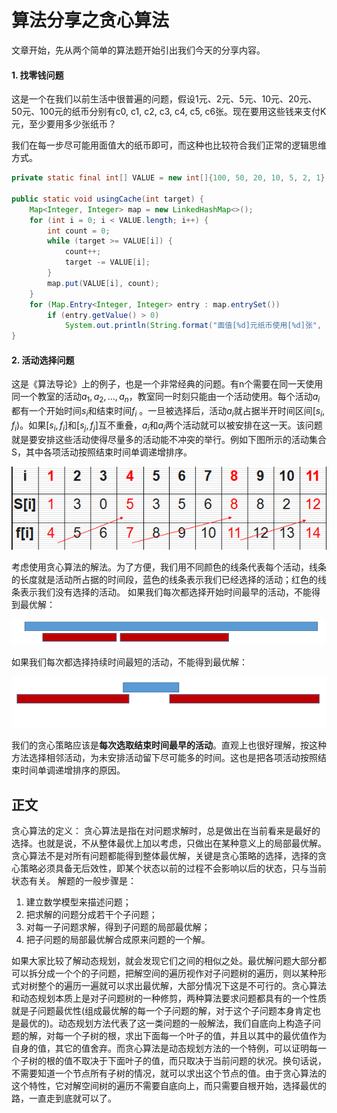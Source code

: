 # 算法分享之贪心算法

文章开始，先从两个简单的算法题开始引出我们今天的分享内容。

#### 1. 找零钱问题

这是一个在我们以前生活中很普遍的问题，假设1元、2元、5元、10元、20元、50元、100元的纸币分别有c0, c1, c2, c3, c4, c5, c6张。现在要用这些钱来支付K元，至少要用多少张纸币？

我们在每一步尽可能用面值大的纸币即可，而这种也比较符合我们正常的逻辑思维方式。

```java
private static final int[] VALUE = new int[]{100, 50, 20, 10, 5, 2, 1};

public static void usingCache(int target) {
    Map<Integer, Integer> map = new LinkedHashMap<>();
    for (int i = 0; i < VALUE.length; i++) {
        int count = 0;
        while (target >= VALUE[i]) {
            count++;
            target -= VALUE[i];
        }
        map.put(VALUE[i], count);
    }
    for (Map.Entry<Integer, Integer> entry : map.entrySet())
        if (entry.getValue() > 0)
            System.out.println(String.format("面值[%d]元纸币使用[%d]张", entry.getKey(), entry.getValue()));
}
```



#### 2. 活动选择问题

这是《算法导论》上的例子，也是一个非常经典的问题。有n个需要在同一天使用同一个教室的活动$a_1,a_2,…,a_n$，教室同一时刻只能由一个活动使用。每个活动$a_i$都有一个开始时间$s_i$和结束时间$f_i$ 。一旦被选择后，活动$a_i$就占据半开时间区间$[s_i,f_i)$。如果$[s_i,f_i]$和$[s_j,f_j]$互不重叠，$a_i$和$a_j$两个活动就可以被安排在这一天。该问题就是要安排这些活动使得尽量多的活动能不冲突的举行。例如下图所示的活动集合S，其中各项活动按照结束时间单调递增排序。

![01](贪心算法.assets/01.jpg)

考虑使用贪心算法的解法。为了方便，我们用不同颜色的线条代表每个活动，线条的长度就是活动所占据的时间段，蓝色的线条表示我们已经选择的活动；红色的线条表示我们没有选择的活动。
如果我们每次都选择开始时间最早的活动，不能得到最优解：

![02](贪心算法.assets/02.jpg)

如果我们每次都选择持续时间最短的活动，不能得到最优解：

![03](贪心算法.assets/03.jpg)

我们的贪心策略应该是**每次选取结束时间最早的活动**。直观上也很好理解，按这种方法选择相邻活动，为未安排活动留下尽可能多的时间。这也是把各项活动按照结束时间单调递增排序的原因。



## 正文

贪心算法的定义：
贪心算法是指在对问题求解时，总是做出在当前看来是最好的选择。也就是说，不从整体最优上加以考虑，只做出在某种意义上的局部最优解。贪心算法不是对所有问题都能得到整体最优解，关键是贪心策略的选择，选择的贪心策略必须具备无后效性，即某个状态以前的过程不会影响以后的状态，只与当前状态有关。
解题的一般步骤是：

1. 建立数学模型来描述问题；
2. 把求解的问题分成若干个子问题；
3. 对每一子问题求解，得到子问题的局部最优解；
4. 把子问题的局部最优解合成原来问题的一个解。

如果大家比较了解动态规划，就会发现它们之间的相似之处。最优解问题大部分都可以拆分成一个个的子问题，把解空间的遍历视作对子问题树的遍历，则以某种形式对树整个的遍历一遍就可以求出最优解，大部分情况下这是不可行的。贪心算法和动态规划本质上是对子问题树的一种修剪，两种算法要求问题都具有的一个性质就是子问题最优性(组成最优解的每一个子问题的解，对于这个子问题本身肯定也是最优的)。动态规划方法代表了这一类问题的一般解法，我们自底向上构造子问题的解，对每一个子树的根，求出下面每一个叶子的值，并且以其中的最优值作为自身的值，其它的值舍弃。而贪心算法是动态规划方法的一个特例，可以证明每一个子树的根的值不取决于下面叶子的值，而只取决于当前问题的状况。换句话说，不需要知道一个节点所有子树的情况，就可以求出这个节点的值。由于贪心算法的这个特性，它对解空间树的遍历不需要自底向上，而只需要自根开始，选择最优的路，一直走到底就可以了。